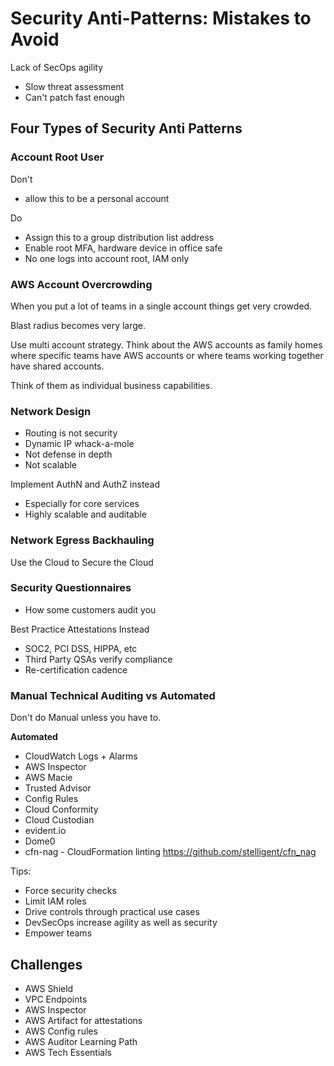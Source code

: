 # Security Anti-Patterns: Mistakes to Avoid

Lack of SecOps agility
- Slow threat assessment
- Can't patch fast enough


## Four Types of Security Anti Patterns

### Account Root User

Don't 
- allow this to be a personal account

Do
- Assign this to a group distribution list address
- Enable root MFA, hardware device in office safe
- No one logs into account root, IAM only

### AWS Account Overcrowding

When you put a lot of teams in a single account things get very crowded.

Blast radius becomes very large.

Use multi account strategy. Think about the AWS accounts as family homes where specific teams have AWS accounts or where teams working together have shared accounts.

Think of them as individual business capabilities.

### Network Design

- Routing is not security
- Dynamic IP whack-a-mole
- Not defense in depth
- Not scalable

Implement AuthN and AuthZ instead
- Especially for core services
- Highly scalable and auditable

### Network Egress Backhauling

Use the Cloud to Secure the Cloud

### Security Questionnaires

- How some customers audit you

Best Practice Attestations Instead

- SOC2, PCI DSS, HIPPA, etc
- Third Party QSAs verify compliance
- Re-certification cadence

### Manual Technical Auditing vs Automated

Don't do Manual unless you have to.

**Automated**
- CloudWatch Logs + Alarms
- AWS Inspector
- AWS Macie
- Trusted Advisor
- Config Rules
- Cloud Conformity
- Cloud Custodian
- evident.io
- Dome0
- cfn-nag - CloudFormation linting https://github.com/stelligent/cfn_nag

Tips:

- Force security checks
- Limit IAM roles
- Drive controls through practical use cases
- DevSecOps increase agility as well as security
- Empower teams 

## Challenges

- AWS Shield
- VPC Endpoints
- AWS Inspector
- AWS Artifact for attestations
- AWS Config rules
- AWS Auditor Learning Path
- AWS Tech Essentials
